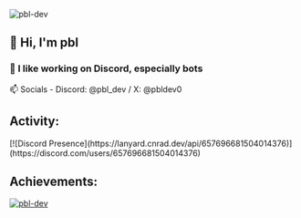 <p align="left"> <img src="https://komarev.com/ghpvc/?username=pbl-dev&label=Views&color=blueviolet&style=flat" alt="pbl-dev" /> </p>
<h2>👋 Hi, I'm pbl</h2>
<h3>🔎 I like working on Discord, especially bots</h3>
📫 Socials - Discord: @pbl_dev / X: @pbldev0

<h2>Activity:</h2>
[![Discord Presence](https://lanyard.cnrad.dev/api/657696681504014376)](https://discord.com/users/657696681504014376)

<h2>Achievements:</h2>
<p align="left"> <a href="https://github.com/ryo-ma/github-profile-trophy"><img src="https://github-profile-trophy.vercel.app/?username=pbl-dev&theme=discord&title=-Stars,-Followers,-Issues,-PullRequest,-Reviews" alt="pbl-dev" /></a> </p>
